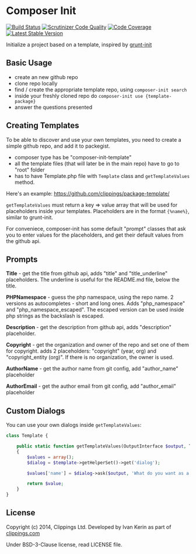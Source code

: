 Composer Init
=============

[![Build Status](https://travis-ci.org/clippings/composer-init.png?branch=master)](https://travis-ci.org/clippings/composer-init)
[![Scrutinizer Code Quality](https://scrutinizer-ci.com/g/clippings/composer-init/badges/quality-score.png?s=a1404674f68c4894d651150caf4985aa59597515)](https://scrutinizer-ci.com/g/clippings/composer-init/)
[![Code Coverage](https://scrutinizer-ci.com/g/clippings/composer-init/badges/coverage.png?s=3d5fb55c42c6887679915320658b543ed935e00a)](https://scrutinizer-ci.com/g/clippings/composer-init/)
[![Latest Stable Version](https://poser.pugx.org/clippings/composer-init/v/stable.png)](https://packagist.org/packages/clippings/composer-init)

Initialize a project based on a template, inspired by [grunt-init](https://github.com/gruntjs/grunt-init)

Basic Usage
-----------

- create an new github repo
- clone repo locally
- find / create the appropriate template repo, using ``composer-init search``
- inside your freshly cloned repo do ``composer-init use {template-package}``
- answer the questions presented

Creating Templates
------------------

To be able to discover and use your own templates, you need to create a simple github repo, and add it to packegist.

- composer type has be "composer-init-template"
- all the template files (that will later be in the main repo) have to go to "root" folder
- has to have Template.php file  with ``Template`` class and ``getTemplateValues`` method.

Here's an example:
https://github.com/clippings/package-template/

``getTemplateValues`` must return a key => value array that will be used for placeholders inside your templates. Placeholders are in the format ``{%name%}``, similar to grunt-init.

For conveniece, composer-init has some default "prompt" classes that ask you to enter values for the placeholders, and get their default values from the github api.

Prompts
-------

__Title__ - get the title from github api, adds "title" and "title\_underline" placeholders. The underline is useful for the README.md file, below the title.

__PHPNamespace__ - guess the php namespace, using the repo name. 2 versions as autocompletes - short and long ones. Adds "php\_namespace" and "php\_namespace\_escaped". The escaped version can be used inside php strings as the backslash is escaped.

__Description__ - get the description from github api, adds "description" placeholder.

__Copyright__ - get the organization and owner of the repo and set one of them for copyright. adds 2 placeholders: "copyright" (year, org) and "copyright_entity (org)". If there is no organization, the owner is used.

__AuthorName__ - get the author name from git config, add "author_name" placeholder

__AuthorEmail__ - get the author email from git config, add "author_email" placeholder

Custom Dialogs
--------------

You can use your own dialogs inside ``getTemplateValues``:

```php
class Template {

    public static function getTemplateValues(OutputInterface $output, TemplateHelper $template)
    {
        $values = array();
        $dialog = $template->getHelperSet()->get('dialog');

        $values['name'] = $dialog->ask($output, 'What do you want as a name?');

        return $value;
    }
}
```

## License

Copyright (c) 2014, Clippings Ltd. Developed by Ivan Kerin as part of [clippings.com](http://clippings.com)

Under BSD-3-Clause license, read LICENSE file.
